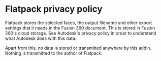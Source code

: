 # Flatpack privacy policy
Flatpack stores the selected faces, the output filename and other export settings that it needs in the Fusion 360 document. This is stored in Fusion 360's cloud storage. See Autodesk's privacy policy in order to understand what Autodesk does with this data.

Apart from this, no data is stored or transmitted anywhere by this addin. Nothing is transmitted to the author of Flatpack.
